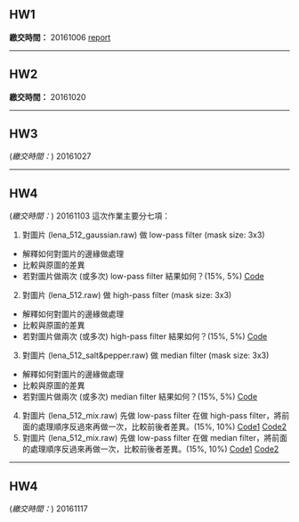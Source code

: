 ## HW1
**繳交時間：** 20161006
[report](https://github.com/WeiTingChen1217/ADIP_Homework/blob/master/HW1/HW1_report.pdf)

*************************************************
## HW2
**繳交時間：** 20161020

*************************************************
## HW3
(*繳交時間：*) 20161027

*************************************************
## HW4
(*繳交時間：*) 20161103
這次作業主要分七項：
1. 對圖片 (lena_512_gaussian.raw) 做 low-pass filter (mask size: 3x3)
- 解釋如何對圖片的邊緣做處理
- 比較與原圖的差異
- 若對圖片做兩次 (或多次) low-pass filter 結果如何？(15%, 5%)
[Code](https://github.com/WeiTingChen1217/ADIP_Homework/blob/master/HW4/HW4_1_a.cpp)
2. 對圖片 (lena_512.raw) 做 high-pass filter (mask size: 3x3)
- 解釋如何對圖片的邊緣做處理
- 比較與原圖的差異
- 若對圖片做兩次 (或多次) high-pass filter 結果如何？(15%, 5%)
[Code](https://github.com/WeiTingChen1217/ADIP_Homework/blob/master/HW4/HW4_1_b.cpp)
3. 對圖片 (lena_512_salt&pepper.raw) 做 median filter (mask size: 3x3)
- 解釋如何對圖片的邊緣做處理
- 比較與原圖的差異
- 若對圖片做兩次 (或多次) median filter 結果如何？(15%, 5%)
[Code](https://github.com/WeiTingChen1217/ADIP_Homework/blob/master/HW4/HW4_1_c.cpp)
4. 對圖片 (lena_512_mix.raw) 先做 low-pass filter 在做 high-pass filter，將前面的處理順序反過來再做一次，比較前後者差異。(15%, 10%)
[Code1](https://github.com/WeiTingChen1217/ADIP_Homework/blob/master/HW4/HW4_2_a_i.cpp) [Code2](https://github.com/WeiTingChen1217/ADIP_Homework/blob/master/HW4/HW4_2_a_ii.cpp)
5. 對圖片 (lena_512_mix.raw) 先做 low-pass filter 在做 median filter，將前面的處理順序反過來再做一次，比較前後者差異。(15%, 10%)
[Code1](https://github.com/WeiTingChen1217/ADIP_Homework/blob/master/HW4/HW4_2_b_i.cpp) [Code2](https://github.com/WeiTingChen1217/ADIP_Homework/blob/master/HW4/HW4_2_b_ii.cpp)

*************************************************
## HW4
(*繳交時間：*) 20161117
